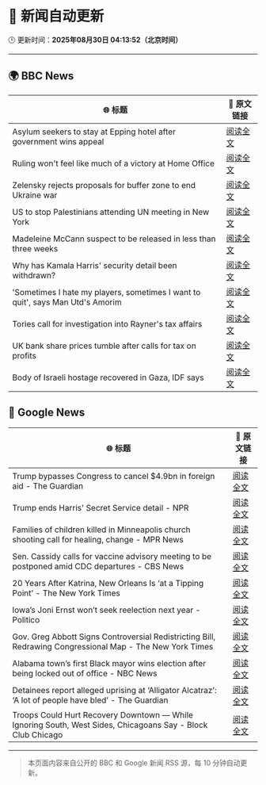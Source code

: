 # 🧠 新闻自动更新

🕒 更新时间：**2025年08月30日 04:13:52（北京时间）**

---

## 🌍 BBC News

| 🌐 标题 | 🔗 原文链接 |
|--------|-------------|
| Asylum seekers to stay at Epping hotel after government wins appeal | [阅读全文](https://www.bbc.com/news/articles/c8e1zd98k9no?at_medium=RSS&at_campaign=rss) |
| Ruling won't feel like much of a victory at Home Office | [阅读全文](https://www.bbc.com/news/articles/c7vlpdqeg4qo?at_medium=RSS&at_campaign=rss) |
| Zelensky rejects proposals for buffer zone to end Ukraine war | [阅读全文](https://www.bbc.com/news/articles/c04r0z1pr25o?at_medium=RSS&at_campaign=rss) |
| US to stop Palestinians attending UN meeting in New York | [阅读全文](https://www.bbc.com/news/articles/cjdym32z9v7o?at_medium=RSS&at_campaign=rss) |
| Madeleine McCann suspect to be released in less than three weeks | [阅读全文](https://www.bbc.com/news/articles/c2063n085d1o?at_medium=RSS&at_campaign=rss) |
| Why has Kamala Harris' security detail been withdrawn? | [阅读全文](https://www.bbc.com/news/articles/ceqy3jnl39do?at_medium=RSS&at_campaign=rss) |
| 'Sometimes I hate my players, sometimes I want to quit', says Man Utd's Amorim | [阅读全文](https://www.bbc.com/sport/football/articles/ckgley33q3ro?at_medium=RSS&at_campaign=rss) |
| Tories call for investigation into Rayner's tax affairs | [阅读全文](https://www.bbc.com/news/articles/cjw6evl4zy8o?at_medium=RSS&at_campaign=rss) |
| UK bank share prices tumble after calls for tax on profits | [阅读全文](https://www.bbc.com/news/articles/cm2v3700pvqo?at_medium=RSS&at_campaign=rss) |
| Body of Israeli hostage recovered in Gaza, IDF says | [阅读全文](https://www.bbc.com/news/articles/crlzyne9jl2o?at_medium=RSS&at_campaign=rss) |

## 📰 Google News

| 🌐 标题 | 🔗 原文链接 |
|--------|-------------|
| Trump bypasses Congress to cancel $4.9bn in foreign aid - The Guardian | [阅读全文](https://news.google.com/rss/articles/CBMilgFBVV95cUxQdWdCaFRyWEx6bEZZVnJGdlcwUU44Zm5id1B4TndvcGNGWTNYZkxpa0ZjX3VrVllBOE90NEVkWHJPLUtaRmx6Ulloa0Z1dm1XSnhiVGJwcVdjUDNyZnZycEJFcjBaMC1sOWhnaHdkQlFGU0tFRURmdHBocFI4dzA0d1JMVDJYZ2d1OW5udWV6bjZrVW5Zdnc?oc=5) |
| Trump ends Harris' Secret Service detail - NPR | [阅读全文](https://news.google.com/rss/articles/CBMifkFVX3lxTFBDdkdvcDRZZW5BQU9jaEk0azlFVXc0ZS0xQmloOC1QWUNHbTJFRzV2bUlFdTVUSElJQll4V1NlSDMybTdLOWNCcHRRUE5yNEdlVmp2MTV1bDVOV1F0Zmo5dGxmb3NvNi1qaWdIcXRjdGpadTZkTnlsM3JORVB5dw?oc=5) |
| Families of children killed in Minneapolis church shooting call for healing, change - MPR News | [阅读全文](https://news.google.com/rss/articles/CBMirgFBVV95cUxPbGFzOWhiNG91amJ1Sm54Q0lZQVVpXzE5ZG1MYzRZWGR3MzNySjNwWXM3RVM0Rk9hQS11dENmeURndHFkRUhPSXlZSUZBRV9DT1ZVLUpFYkJOcnJhNVZtUVV0c2cxM0dsM2RPSzYxaEs1ckktVHpMRXdGb3hXVExqaDR2bHkxMmlRUTJxbTh2cWl2ci1qdHlrSVpuYWpZSEkzOHFRamV5NUZNa1B3Wnc?oc=5) |
| Sen. Cassidy calls for vaccine advisory meeting to be postponed amid CDC departures - CBS News | [阅读全文](https://news.google.com/rss/articles/CBMilAFBVV95cUxNa3prb0Z6MmZaTmE5S3lack9qUWltRUtnWXZWQ2Fpb2ZNamFUOS1kdGlMbWRyTk1wY28tMU9od3k5N1Q5SXA2akpDelBoNXRUSVNIUFBDY3l5YWV6RlVHS3Q0a0VabVpwQUs3VFFRVENYMGxoRFFnanF6UmdGTXc1dWpnRV9uTDlmVGw0aG8xQzBqdzZN0gGaAUFVX3lxTE5lM1F2TWNRRXNNeEYzOS1IcW9KekowZzNZRjRjVllmemtWaG9YMHVVUXBwLXlzNTVxZkxnWDU0TjBaeTFCbmkwdkVZbFdoTDlrVS15UGtQZVcwazh3d0k1U2lXV3pUdkxpcTNueUZaUnA2cTNtYzhHa0YzUDBoTlotVUNwTEVnWEFpYk5wQmtNYU1WamNBUHpDUFE?oc=5) |
| 20 Years After Katrina, New Orleans Is ‘at a Tipping Point’ - The New York Times | [阅读全文](https://news.google.com/rss/articles/CBMif0FVX3lxTE1aYjVYLWI5VlNNMlZaY2NGMkZ5WWNBejFhWEFCN0xrZHMwZGxWbXBqcTJkbnhsd0ZtSXhLVTVZNUM2a0c2U1BzNnpvTmdlVjJqWlltZUFwM1hoZS14bHVZOFhLR0htUVotb2k3WklWVTl5VXd0RGxKU0dLdjFRb1U?oc=5) |
| Iowa’s Joni Ernst won’t seek reelection next year - Politico | [阅读全文](https://news.google.com/rss/articles/CBMiigFBVV95cUxObDdUZkZ0X0FPUE8zbF9aX1AtbWp1a191ZHN5RjB4d0NHZUVMN3pxYWVZTG9nSEJaeDNGOVBxaW4wVUtsSVlDeTh5dXR2ekFEUzg1VjZWa2ZFaDYzNjRaOGVHajM5eTA4cFJvUF85OGl1UnpuQktQWURkV2pmUlpnUVFoX2pQNEpyN0E?oc=5) |
| Gov. Greg Abbott Signs Controversial Redistricting Bill, Redrawing Congressional Map - The New York Times | [阅读全文](https://news.google.com/rss/articles/CBMimgFBVV95cUxNS1JSTUFpR0l5TVBhN3liOWRFc2tkM3hISXZrcXFRS1g0RFo0ekRaQkNBcnpfOFZnalRZT2RiNmhCWUZjWllWeGhYX2lEbjZhWGN3NmFZdUgyWWpBaXBQNmJDLThJNlE5NGM2bTBfcHFTR0EwWTlSQXc4X09OSlNxV3FKNzBuUEFtVno3eVFBT1dvVW1jSzZrc1lR?oc=5) |
| Alabama town’s first Black mayor wins election after being locked out of office - NBC News | [阅读全文](https://news.google.com/rss/articles/CBMiswFBVV95cUxQUU1nWFVjaGVqV3VrLXRYdmV0dTdic3pKeUw1TlhIQV9JQkRBSzNyQWdNZ2FEcGdPaWFuWV9seXNnRFNOa2ozN2VMa3BuWmpLWXprLTBOaXVVU3RIREpWRGZxbTFHYTVwSXBQUktRVF9ab0M1anhlblNNamRfbUdSSEJWOEdKQS0wTWNoeEFqcmZRbDZxeXVYZ1dXNkIwODlJdmE4amo4eTNxdy1fNGtsc0xYONIBVkFVX3lxTE10WVgwSVpwM0E5d2todndEaVkxRGl1dzV3THV4djMxXzJWTHhxUTJ6UF9rTWF1VnhGMHhoWVFiSDFGOFdyU0VjQmZUY3kzeTNfOGRBcUhR?oc=5) |
| Detainees report alleged uprising at ‘Alligator Alcatraz’: ‘A lot of people have bled’ - The Guardian | [阅读全文](https://news.google.com/rss/articles/CBMimwFBVV95cUxPNEJ4ZHpIejYxdDg3YlJRQUN2dG1kaE9ycHFPQkpza1VaV09NcWFlOGN3dlp3Vm1GRGNfMFFwejNHcEtWZ29vcV9HTy1ueC1Ha2Z6eUpSSUFwWEZnVGl5S0kybF9sR3I3Y2pYNDRma3pIMDhVNTZabGFvd2lucUJGTUNlYm5wQ0FhYnZFQzFuNGw4MzFYX1paZ05uRQ?oc=5) |
| Troops Could Hurt Recovery Downtown — While Ignoring South, West Sides, Chicagoans Say - Block Club Chicago | [阅读全文](https://news.google.com/rss/articles/CBMivAFBVV95cUxPVUpPRjE1eTZhU3JyUU9sVi1UcVJJT1lLeUczRmJ2SG9ERGdYMHhlNE50bjdodF9kVFlIWHVmbG92WHZPS3YybkdmeVRNR0Ztc1BsLTFydk1sUmdtRDRXMFRtV0JWWldpUDRDSEQ3azE0cWxqWUtISlItd2U0VFlBTVRFWWFleG81THRvU19NN3c5U0l4dE5PYzNGdjFhenNyR1Vfa3lMNEotSUhZV2xaLTRUSDd6S2FYekZtaQ?oc=5) |

---
> 本页面内容来自公开的 BBC 和 Google 新闻 RSS 源，每 10 分钟自动更新。